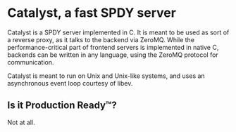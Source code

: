 Catalyst, a fast SPDY server
============================

Catalyst is a SPDY server implemented in C. It is meant to be used as sort of a reverse proxy, as it talks to the backend via ZeroMQ. While the performance-critical part of frontend servers is implemented in native C, backends can be written in any language, using the ZeroMQ protocol for communication.

Catalyst is meant to run on Unix and Unix-like systems, and uses an asynchronous event loop courtesy of libev.

Is it Production Ready™?
------------------------
Not at all.
